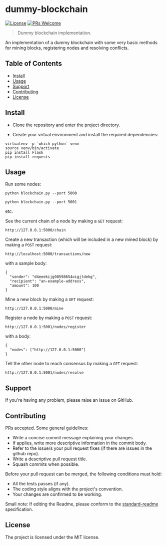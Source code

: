 # dummy-blockchain

[![License](https://img.shields.io/badge/license-MIT-green.svg)](https://opensource.org/licenses/MIT)
[![PRs Welcome](https://img.shields.io/badge/PRs-welcome-brightgreen.svg?style=flat-square)](http://makeapullrequest.com)

> Dummy blockchain implementation.

An implementation of a dummy blockchain with some very basic methods for mining blocks, registering nodes and resolving conflicts.

## Table of Contents

- [Install](#install)
- [Usage](#usage)
- [Support](#support)
- [Contributing](#contributing)
- [License](#license)


## Install
- Clone the repository and enter the project directory.

- Create your virtual environment and install the required dependencies:

```
virtualenv -p `which python` venv
source venv/bin/activate
pip install Flask
pip install requests
```

## Usage
Run some nodes:

```
python blockchain.py --port 5000
```

```
python blockchain.py --port 5001
```

etc.

See the current chain of a node by making a `GET` request:

```
http://127.0.0.1:5000/chain
```

Create a new transaction (which will be included in a new mined block) by making a `POST` request:

```
http://localhost:5000/transactions/new
```

with a sample body:

```
{
  "sender": "d4eeekijg98598654oigjldekg",
  "recipient": "an-example-address",
  "amount": 100
}
```

Mine a new block by making a `GET` request:

```
http://127.0.0.1:5000/mine
```

Register a node by making a `POST` request:
```
http://127.0.0.1:5001/nodes/register
```

with a body:

```
{
  "nodes": ["http://127.0.0.1:5000"]
}
```

Tell the other node to reach consensus by making a `GET` request:

```
http://127.0.0.1:5001/nodes/resolve
```

## Support
If you're having any problem, please raise an issue on GitHub.

## Contributing
PRs accepted. Some general guidelines:

- Write a concise commit message explaining your changes.
- If applies, write more descriptive information in the commit body.
- Refer to the issue/s your pull request fixes (if there are issues in the github repo).
- Write a descriptive pull request title.
- Squash commits when possible.

Before your pull request can be merged, the following conditions must hold:

- All the tests passes (if any).
- The coding style aligns with the project's convention.
- Your changes are confirmed to be working.

Small note: If editing the Readme, please conform to the [standard-readme](https://github.com/RichardLitt/standard-readme) specification.

## License
The project is licensed under the MIT license.
